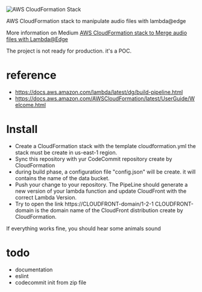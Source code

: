![AWS CloudFormation Stack](https://miro.medium.com/max/2962/1*VXRQhN_1xsu8sr6Uc1iZIA.png)

AWS CloudFormation stack to manipulate audio files with lambda@edge

More information on Medium [AWS CloudFormation stack to Merge audio files with Lambda@Edge](https://medium.com/shirkalab/how-to-deploy-a-lambda-edge-function-with-cloudformation-80637092e5a2)

The project is not ready for production. it's a POC.

# reference
* https://docs.aws.amazon.com/lambda/latest/dg/build-pipeline.html
* https://docs.aws.amazon.com/AWSCloudFormation/latest/UserGuide/Welcome.html

# Install

* Create a CloudFormation stack with the template cloudformation.yml the stack must be create in us-east-1 region.
* Sync this repository  with yur CodeCommit repository create by CloudFormation
* during build phase, a configuration file "config.json" will be create. it will contains the name of the data bucket.  
* Push your change to your repository. 
The PipeLine should generate a new version of your lambda function and update CloudFront with the correct Lambda Version.
* Try to open the link https://CLOUDFRONT-domain/1-2-1
CLOUDFRONT-domain is the domain name of the CloudFront distribution create by CloudFormation.

If everything works fine, you should hear some animals sound 

# todo
* documentation
* eslint
* codecommit init from zip file 
